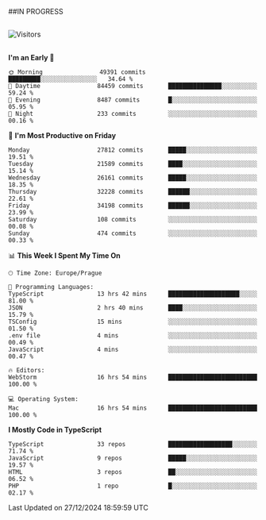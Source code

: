##IN PROGRESS
##
![Visitors](https://komarev.com/ghpvc/?username=petrbui&style=for-the-badge&label=Visitors+👀)



##
<!--
[![My GitHub stats](https://github-readme-stats.vercel.app/api?username=petrbui&theme=github_dark)](https://github.com/anuraghazra/github-readme-stats)

[![My wakatime stats](https://github-readme-stats.vercel.app/api/wakatime?username=petrbui&theme=github_dark)](https://github.com/anuraghazra/github-readme-stats)
-->
<!--START_SECTION:waka-->
**I'm an Early 🐤** 

```text
🌞 Morning                49391 commits       █████████░░░░░░░░░░░░░░░░   34.64 % 
🌆 Daytime                84459 commits       ███████████████░░░░░░░░░░   59.24 % 
🌃 Evening                8487 commits        █░░░░░░░░░░░░░░░░░░░░░░░░   05.95 % 
🌙 Night                  233 commits         ░░░░░░░░░░░░░░░░░░░░░░░░░   00.16 % 
```
📅 **I'm Most Productive on Friday** 

```text
Monday                   27812 commits       █████░░░░░░░░░░░░░░░░░░░░   19.51 % 
Tuesday                  21589 commits       ████░░░░░░░░░░░░░░░░░░░░░   15.14 % 
Wednesday                26161 commits       █████░░░░░░░░░░░░░░░░░░░░   18.35 % 
Thursday                 32228 commits       ██████░░░░░░░░░░░░░░░░░░░   22.61 % 
Friday                   34198 commits       ██████░░░░░░░░░░░░░░░░░░░   23.99 % 
Saturday                 108 commits         ░░░░░░░░░░░░░░░░░░░░░░░░░   00.08 % 
Sunday                   474 commits         ░░░░░░░░░░░░░░░░░░░░░░░░░   00.33 % 
```


📊 **This Week I Spent My Time On** 

```text
🕑︎ Time Zone: Europe/Prague

💬 Programming Languages: 
TypeScript               13 hrs 42 mins      ████████████████████░░░░░   81.00 % 
JSON                     2 hrs 40 mins       ████░░░░░░░░░░░░░░░░░░░░░   15.79 % 
TSConfig                 15 mins             ░░░░░░░░░░░░░░░░░░░░░░░░░   01.50 % 
.env file                4 mins              ░░░░░░░░░░░░░░░░░░░░░░░░░   00.49 % 
JavaScript               4 mins              ░░░░░░░░░░░░░░░░░░░░░░░░░   00.47 % 

🔥 Editors: 
WebStorm                 16 hrs 54 mins      █████████████████████████   100.00 % 

💻 Operating System: 
Mac                      16 hrs 54 mins      █████████████████████████   100.00 % 
```

**I Mostly Code in TypeScript** 

```text
TypeScript               33 repos            ██████████████████░░░░░░░   71.74 % 
JavaScript               9 repos             █████░░░░░░░░░░░░░░░░░░░░   19.57 % 
HTML                     3 repos             ██░░░░░░░░░░░░░░░░░░░░░░░   06.52 % 
PHP                      1 repo              █░░░░░░░░░░░░░░░░░░░░░░░░   02.17 % 
```




 Last Updated on 27/12/2024 18:59:59 UTC
<!--END_SECTION:waka-->
